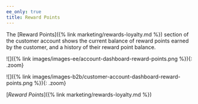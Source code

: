 ```yaml
---
ee_only: true
title: Reward Points
---
```


The [Reward Points]({% link marketing/rewards-loyalty.md %}) section of the customer account shows the current balance of reward points earned by the customer, and a history of their reward point balance.

<!--{% if "Default.EE Only" contains site.edition %}-->
![]({% link images/images-ee/account-dashboard-reward-points.png %}){: .zoom}
<!--{% endif %}-->
<!--{% if "Default.B2B Only" contains site.edition %}-->
![]({% link images/images-b2b/customer-account-dashboard-reward-points.png %}){: .zoom}
<!--{% endif %}-->
[_Reward Points_]({% link marketing/rewards-loyalty.md %})
